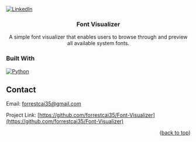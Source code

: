 <a name="readme-top"></a>


[![LinkedIn][linkedin-shield]][linkedin-url]

<h3 align="center">Font Visualizer</h3>

  <p align="center">
    A simple font visualizer that enables users to browse through and preview all available system fonts.
    <br />
  </p>
</div>


### Built With

[![Python][python-shield]][python-url]

<!-- CONTACT -->
## Contact

Email: forrestcai35@gmail.com

Project Link: [https://github.com/forrestcai35/Font-Visualizer](https://github.com/forrestcai35/Font-Visualizer)

<p align="right">(<a href="#readme-top">back to top</a>)</p>



<!-- MARKDOWN LINKS & IMAGES -->
<!-- https://www.markdownguide.org/basic-syntax/#reference-style-links -->
[linkedin-shield]: https://img.shields.io/badge/-LinkedIn-black.svg?style=for-the-badge&logo=linkedin&colorB=555
[linkedin-url]: https://linkedin.com/in/forrestcai
[python-shield]: https://img.shields.io/badge/Python-%233776AB?style=for-the-badge&logo=Python&labelColor=black
[python-url]: https://www.python.org

